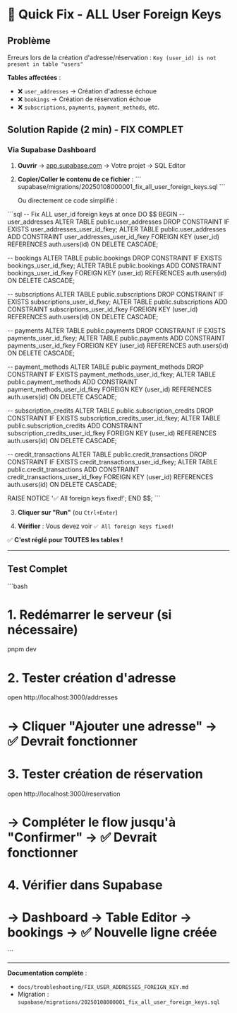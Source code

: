 # 🚀 Quick Fix - ALL User Foreign Keys

## Problème
Erreurs lors de la création d'adresse/réservation : `Key (user_id) is not present in table "users"`

**Tables affectées** :
- ❌ `user_addresses` → Création d'adresse échoue
- ❌ `bookings` → Création de réservation échoue
- ❌ `subscriptions`, `payments`, `payment_methods`, etc.

## Solution Rapide (2 min) - FIX COMPLET

### Via Supabase Dashboard

1. **Ouvrir** → [app.supabase.com](https://app.supabase.com) → Votre projet → SQL Editor

2. **Copier/Coller le contenu de ce fichier** :
   \`\`\`
   supabase/migrations/20250108000001_fix_all_user_foreign_keys.sql
   \`\`\`

   Ou directement ce code simplifié :

\`\`\`sql
-- Fix ALL user_id foreign keys at once
DO $$
BEGIN
  -- user_addresses
  ALTER TABLE public.user_addresses DROP CONSTRAINT IF EXISTS user_addresses_user_id_fkey;
  ALTER TABLE public.user_addresses ADD CONSTRAINT user_addresses_user_id_fkey 
    FOREIGN KEY (user_id) REFERENCES auth.users(id) ON DELETE CASCADE;

  -- bookings
  ALTER TABLE public.bookings DROP CONSTRAINT IF EXISTS bookings_user_id_fkey;
  ALTER TABLE public.bookings ADD CONSTRAINT bookings_user_id_fkey 
    FOREIGN KEY (user_id) REFERENCES auth.users(id) ON DELETE CASCADE;

  -- subscriptions
  ALTER TABLE public.subscriptions DROP CONSTRAINT IF EXISTS subscriptions_user_id_fkey;
  ALTER TABLE public.subscriptions ADD CONSTRAINT subscriptions_user_id_fkey 
    FOREIGN KEY (user_id) REFERENCES auth.users(id) ON DELETE CASCADE;

  -- payments
  ALTER TABLE public.payments DROP CONSTRAINT IF EXISTS payments_user_id_fkey;
  ALTER TABLE public.payments ADD CONSTRAINT payments_user_id_fkey 
    FOREIGN KEY (user_id) REFERENCES auth.users(id) ON DELETE CASCADE;

  -- payment_methods
  ALTER TABLE public.payment_methods DROP CONSTRAINT IF EXISTS payment_methods_user_id_fkey;
  ALTER TABLE public.payment_methods ADD CONSTRAINT payment_methods_user_id_fkey 
    FOREIGN KEY (user_id) REFERENCES auth.users(id) ON DELETE CASCADE;

  -- subscription_credits
  ALTER TABLE public.subscription_credits DROP CONSTRAINT IF EXISTS subscription_credits_user_id_fkey;
  ALTER TABLE public.subscription_credits ADD CONSTRAINT subscription_credits_user_id_fkey 
    FOREIGN KEY (user_id) REFERENCES auth.users(id) ON DELETE CASCADE;

  -- credit_transactions
  ALTER TABLE public.credit_transactions DROP CONSTRAINT IF EXISTS credit_transactions_user_id_fkey;
  ALTER TABLE public.credit_transactions ADD CONSTRAINT credit_transactions_user_id_fkey 
    FOREIGN KEY (user_id) REFERENCES auth.users(id) ON DELETE CASCADE;

  RAISE NOTICE '✅ All foreign keys fixed!';
END $$;
\`\`\`

3. **Cliquer sur "Run"** (ou `Ctrl+Enter`)

4. **Vérifier** : Vous devez voir `✅ All foreign keys fixed!`

✅ **C'est réglé pour TOUTES les tables !**

---

## Test Complet

\`\`\`bash
# 1. Redémarrer le serveur (si nécessaire)
pnpm dev

# 2. Tester création d'adresse
open http://localhost:3000/addresses
# → Cliquer "Ajouter une adresse" → ✅ Devrait fonctionner

# 3. Tester création de réservation
open http://localhost:3000/reservation
# → Compléter le flow jusqu'à "Confirmer" → ✅ Devrait fonctionner

# 4. Vérifier dans Supabase
# → Dashboard → Table Editor → bookings → ✅ Nouvelle ligne créée
\`\`\`

---

**Documentation complète** : 
- `docs/troubleshooting/FIX_USER_ADDRESSES_FOREIGN_KEY.md`
- Migration : `supabase/migrations/20250108000001_fix_all_user_foreign_keys.sql`
